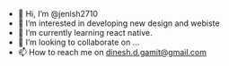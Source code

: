 - 👋 Hi, I’m @jenish2710
- 👀 I’m interested in developing new design and webiste
- 🌱 I’m currently learning react native. 
- 💞️ I’m looking to collaborate on ...
- 📫 How to reach me on dinesh.d.gamit@gmail.com

<!---
jenish2710/jenish2710 is a ✨ special ✨ repository because its `README.md` (this file) appears on your GitHub profile.
You can click the Preview link to take a look at your changes.
--->
